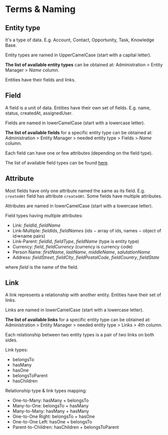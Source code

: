 # Terms & Naming

## Entity type

It's a type of data. E.g. Account, Contact, Opportunity, Task, Knowledge Base.

Entity types are named in UpperCamelCase (start with a capital letter).

**The list of available entity types** can be obtained at: Administration > Entity Manager > *Name* column.

Entities have their fields and links.

## Field

A field is a unit of data. Entities have their own set of fields. E.g. name, status, createdAt, assignedUser.

Fields are named in lowerCamelCase (start with a lowercase letter).

**The list of available fields** for a specific entity type can be obtained at: Administration > Entity Manager > needed entity type > Fields > *Name* column.

Each field can have one or few attributes (depending on the field type).

The list of available field types can be found [here](fields.md).

## Attribute

Most fields have only one attribute named the same as its field. E.g. `createdAt` field has attribute `createdAt`. Some fields have multiple attributes.

Attributes are named in lowerCamelCase (start with a lowercase letter).

Field types having multiple attributes:

* Link: *fieldId*, *fieldName*
* Link-Multiple: *fieldIds*, *fieldNames* (ids − array of ids, names − object of id=>name pairs)
* Link-Parent: *fieldId*, *fieldType*, *fieldName* (type is entity type)
* Currency: *field*, *fieldCurrency* (currency is currency code)
* Person Name: *firstName*, *lastName*, *middleName*, *salutationName*
* Address: *fieldStreet*, *fieldCity*, *fieldPostalCode*, *fieldCountry*, *fieldState*

where *field* is the name of the field.

## Link

A link represents a relationship with another entity. Entities have their set of links.

Links are named in lowerCamelCase (start with a lowercase letter).

**The list of available links** for a specific entity type can be obtained at: Administration > Entity Manager > needed entity type > Links > 4th column.

Each relationship between two entity types is a pair of two links on both sides.

Link types:

* belongsTo
* hasMany
* hasOne
* belongsToParent
* hasChildren

Relationship type & link types mapping:

* One-to-Many: hasMany + belongsTo
* Many-to-One: belongsTo + hasMany
* Many-to-Many: hasMany + hasMany
* One-to-One Right: belongsTo + hasOne
* One-to-One Left: hasOne + belongsTo
* Parent-to-Children: hasChildren + belongsToParent
